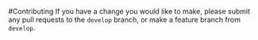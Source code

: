 #Contributing
If you have a change you would like to make, please submit any pull requests to the `develop` branch, or make a feature branch from `develop`.
